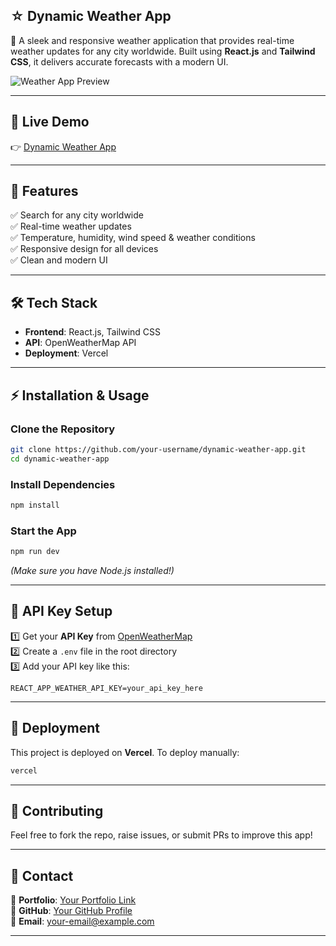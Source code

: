 ## **☆️ Dynamic Weather App**  

🚀 A sleek and responsive weather application that provides real-time weather updates for any city worldwide. Built using **React.js** and **Tailwind CSS**, it delivers accurate forecasts with a modern UI.

![Weather App Preview](https://your-image-link.com)

---  

## **🔗 Live Demo**  
👉 [Dynamic Weather App](https://dynamic-weather-sanjayh.vercel.app/)  

---

## **📌 Features**  
✅ Search for any city worldwide  
✅ Real-time weather updates  
✅ Temperature, humidity, wind speed & weather conditions  
✅ Responsive design for all devices  
✅ Clean and modern UI  

---

## **🛠️ Tech Stack**  
- **Frontend**: React.js, Tailwind CSS  
- **API**: OpenWeatherMap API  
- **Deployment**: Vercel  

---

## **⚡ Installation & Usage**  
### **Clone the Repository**  
```bash
git clone https://github.com/your-username/dynamic-weather-app.git
cd dynamic-weather-app
```
### **Install Dependencies**  
```bash
npm install
```
### **Start the App**  
```bash
npm run dev
```
*(Make sure you have Node.js installed!)*  

---

## **🔑 API Key Setup**  
1️⃣ Get your **API Key** from [OpenWeatherMap](https://openweathermap.org/)  
2️⃣ Create a `.env` file in the root directory  
3️⃣ Add your API key like this:  
```env
REACT_APP_WEATHER_API_KEY=your_api_key_here
```

---

## **🚀 Deployment**  
This project is deployed on **Vercel**. To deploy manually:  
```bash
vercel
```

---

## **🤝 Contributing**  
Feel free to fork the repo, raise issues, or submit PRs to improve this app!  

---

## **📩 Contact**  
💼 **Portfolio**: [Your Portfolio Link](https://sanjay6911.github.io/portfolio/#)  
🔦 **GitHub**: [Your GitHub Profile](https://github.com/your-username)  
📧 **Email**: your-email@example.com  

---
